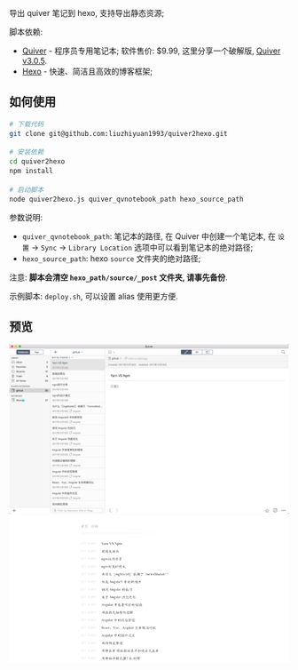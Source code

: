 导出 quiver 笔记到 hexo, 支持导出静态资源;

脚本依赖:
+ [Quiver](http://happenapps.com/) - 程序员专用笔记本;
软件售价: $9.99, 这里分享一个破解版, [Quiver v3.0.5](./assets/Quiver.app.zip).
+ [Hexo](https://hexo.io/) - 快速、简洁且高效的博客框架;

## 如何使用

```bash
# 下载代码
git clone git@github.com:liuzhiyuan1993/quiver2hexo.git

# 安装依赖
cd quiver2hexo
npm install

# 启动脚本
node quiver2hexo.js quiver_qvnotebook_path hexo_source_path
```

参数说明:

+ `quiver_qvnotebook_path`: 笔记本的路径, 在 Quiver 中创建一个笔记本, 在 `设置` -> `Sync` -> `Library Location` 选项中可以看到笔记本的绝对路径;
+ `hexo_source_path`: hexo `source` 文件夹的绝对路径;

注意: **脚本会清空 `hexo_path/source/_post` 文件夹, 请事先备份**.

示例脚本: `deploy.sh`, 可以设置 alias 使用更方便.

## 预览

![](./assets/demo1.png)
![](./assets/demo2.png)
